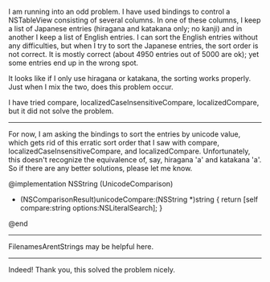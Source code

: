 

I am running into an odd problem.  I have used bindings to control a NSTableView consisting of several columns.  In one of these columns, I keep a list of Japanese entries (hiragana and katakana only; no kanji) and in another I keep a list of English entries.  I can sort the English entries without any difficulties, but when I try to sort the Japanese entries, the sort order is not correct.  It is mostly correct (about 4950 entries out of 5000 are ok); yet some entries end up in the wrong spot.

It looks like if I only use hiragana or katakana, the sorting works properly.  Just when I mix the two, does this problem occur.

I have tried compare, localizedCaseInsensitiveCompare, localizedCompare, but it did not solve the problem.

----

For now, I am asking the bindings to sort the entries by unicode value, which gets rid of this erratic sort order that I saw with compare, localizedCaseInsensitiveCompare, and localizedCompare.  Unfortunately, this doesn't recognize the equivalence of, say, hiragana 'a' and katakana 'a'.  So if there are any better solutions, please let me know.

    
@implementation NSString (UnicodeComparison)

- (NSComparisonResult)unicodeCompare:(NSString *)string
{
	return [self compare:string options:NSLiteralSearch];
}

@end


----

FilenamesArentStrings may be helpful here.

----

Indeed!  Thank you, this solved the problem nicely.
